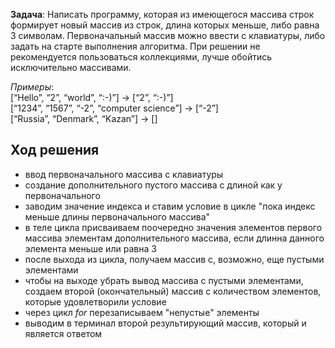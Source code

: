 **Задача**: Написать программу, которая из имеющегося массива строк формирует новый массив из строк, длина которых меньше, либо равна 3 символам. Первоначальный массив можно ввести с клавиатуры, либо задать на старте выполнения алгоритма. При решении не рекомендуется пользоваться коллекциями, лучше обойтись исключительно массивами.

*Примеры*:  
[“Hello”, “2”, “world”, “:-)”] → [“2”, “:-)”]  
[“1234”, “1567”, “-2”, “computer science”] → [“-2”]  
[“Russia”, “Denmark”, “Kazan”] → []

## Ход решения
* ввод первоначального массива с клавиатуры
* создание дополнительного пустого массива с длиной как у первоначального
* заводим значение индекса и ставим условие в цикле "пока индекс меньше длины первоначального массива"
* в теле цикла присваиваем поочередно значения элементов первого массива элементам дополнительного массива, если длинна данного элемента меньше или равна 3
* после выхода из цикла, получаем массив с, возможно, еще пустыми элементами
* чтобы на выходе убрать вывод массива с пустыми элементами, создаем второй (окончательный) массив с количеством элементов, которые удовлетворили условие
* через цикл *for* перезаписываем "непустые" элементы
* выводим в терминал второй результирующий массив, который и является ответом